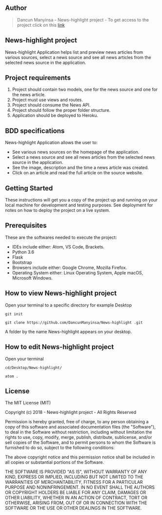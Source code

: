 ## Author

> Dancun Manyinsa - News-highlight project - To get access to the project click on this [link]( https://n-h.herokuapp.com/)

## News-highlight project

News-highlight Application helps list and preview news articles from various sources, select a news source and see all news articles from the selected news source in the application.
 
## Project requirements

1. Project should contain two models, one for the news source and one for the news article.
2. Project must use views and routes.
3. Project should consume the News API.
4. Project should follow the proper folder structure.
5. Application should be deployed to Heroku.

## BDD specifications

News-highlight Application allows the user to:
* See various news sources on the homepage of the application.
* Select a news source and see all news articles from the selected news source in the application.
* See the image, description and the time a news article was created.
* Click on an article and read the full article on the source website.

## Getting Started

These instructions will get you a copy of the project up and running on your local machine for development and testing purposes. See deployment for notes on how to deploy the project on a live system.

## Prerequisites

These are the softwares needed to execute the project: 

* IDEs include either: Atom, VS Code, Brackets.
* Python 3.6
* Flask
* Bootstrap
* Browsers include either: Google Chrome, Mozilla Firefox.
* Operating System either: Linux Operating System, Apple macOS, Microsoft Windows.

## How to view News-highlight project

Open your terminal to a specific directory for example Desktop

```git init```

```git clone https://github.com/DancunManyinsa/News-highlight .git```

A folder by the name News-highlight  appears on your desktop.

## How to edit News-highlight  project

Open your terminal

```cd/Desktop/News-highlight/```

```atom .```

## License

The MIT License (MIT)

Copyright (c) 2018 - News-highlight project - All Rights Reserved

Permission is hereby granted, free of charge, to any person obtaining a copy
of this software and associated documentation files (the "Software"), to deal
in the Software without restriction, including without limitation the rights
to use, copy, modify, merge, publish, distribute, sublicense, and/or sell
copies of the Software, and to permit persons to whom the Software is
furnished to do so, subject to the following conditions:

The above copyright notice and this permission notice shall be included in
all copies or substantial portions of the Software.

THE SOFTWARE IS PROVIDED "AS IS", WITHOUT WARRANTY OF ANY KIND, EXPRESS OR
IMPLIED, INCLUDING BUT NOT LIMITED TO THE WARRANTIES OF MERCHANTABILITY,
FITNESS FOR A PARTICULAR PURPOSE AND NONINFRINGEMENT. IN NO EVENT SHALL THE
AUTHORS OR COPYRIGHT HOLDERS BE LIABLE FOR ANY CLAIM, DAMAGES OR OTHER
LIABILITY, WHETHER IN AN ACTION OF CONTRACT, TORT OR OTHERWISE, ARISING FROM,
OUT OF OR IN CONNECTION WITH THE SOFTWARE OR THE USE OR OTHER DEALINGS IN
THE SOFTWARE.


